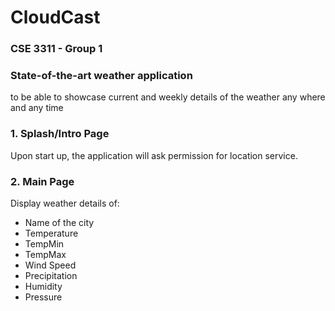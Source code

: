 # CloudCast
### CSE 3311 - Group 1

### State-of-the-art weather application
to be able to showcase current and weekly details of the weather any where and any time

### 1. Splash/Intro Page
  Upon start up, the application will ask permission for location service.

### 2. Main Page
  Display weather details of:
  * Name of the city
  * Temperature
  * TempMin
  * TempMax
  * Wind Speed
  * Precipitation
  * Humidity
  * Pressure
